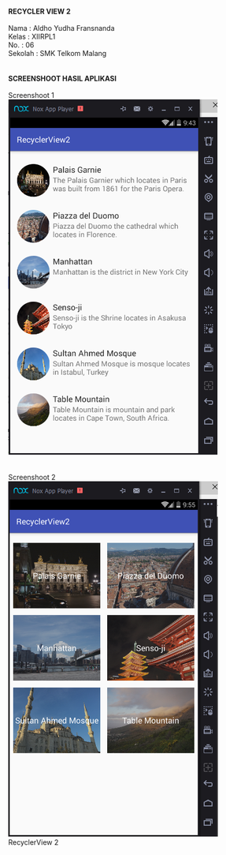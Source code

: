 <b>RECYCLER VIEW 2</b>
<br>
<br>
Nama : Aldho Yudha Fransnanda<br>
Kelas : XIIRPL1<br>
No. : 06<br>
Sekolah : SMK Telkom Malang<br>
<br>
<br><b>SCREENSHOOT HASIL APLIKASI</b>
<br><br>Screenshoot 1<br>
![Gambar](https://raw.githubusercontent.com/Aldhofransnanda/RecyclerView2/master/RecyclerView2%231.PNG)<br>
<br><br>Screenshoot 2<br>
![Gambar](https://raw.githubusercontent.com/Aldhofransnanda/RecyclerView2/master/RecyclerView2%232.PNG)<br>
RecyclerView 2
